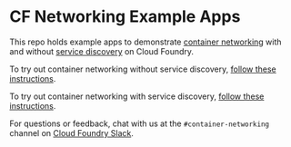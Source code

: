# CF Networking Example Apps

This repo holds example apps to demonstrate [container networking](https://github.com/cloudfoundry/cf-networking-release)
with and without [service discovery](https://github.com/cloudfoundry/cf-app-sd-release) on Cloud Foundry.

To try out container networking without service discovery, [follow these
instructions](docs/c2c-no-service-discovery.md).

To try out container networking with service discovery, [follow these
instructions](docs/c2c-with-service-discovery.md).

For questions or feedback, chat with us at the `#container-networking` channel
on [Cloud Foundry Slack](http://slack.cloudfoundry.org/).
